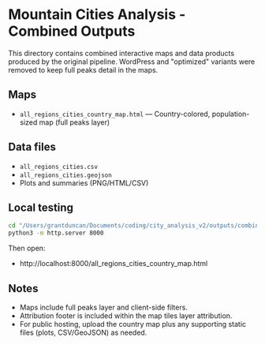 # Mountain Cities Analysis - Combined Outputs

This directory contains combined interactive maps and data products produced by the original pipeline. WordPress and "optimized" variants were removed to keep full peaks detail in the maps.

## Maps
- `all_regions_cities_country_map.html` — Country-colored, population-sized map (full peaks layer)

## Data files
- `all_regions_cities.csv`
- `all_regions_cities.geojson`
- Plots and summaries (PNG/HTML/CSV)

## Local testing
```bash
cd "/Users/grantduncan/Documents/coding/city_analysis_v2/outputs/combined"
python3 -m http.server 8000
```
Then open:
- http://localhost:8000/all_regions_cities_country_map.html

## Notes
- Maps include full peaks layer and client-side filters.
- Attribution footer is included within the map tiles layer attribution.
- For public hosting, upload the country map plus any supporting static files (plots, CSV/GeoJSON) as needed.

